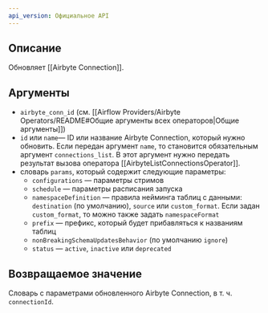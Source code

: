 ```yaml
---
api_version: Официальное API
---
```

## Описание
Обновляет [[Airbyte Connection]].
## Аргументы
- `airbyte_conn_id` (см. [[Airflow Providers/Airbyte Operators/README#Общие аргументы всех операторов|Общие аргументы]])
- `id` или `name`— ID или название Airbyte Connection, который нужно обновить. Если передан аргумент `name`, то  становится обязательным аргумент `connections_list`. В этот аргумент нужно передать результат вызова оператора [[AirbyteListConnectionsOperator]].
- словарь `params`, который содержит следующие параметры:
    - `configurations` — параметры стримов
    - `schedule` — параметры расписания запуска
    - `namespaceDefinition` — правила нейминга таблиц с данными: `destination` (по умолчанию), `source` или `custom_format`. Если задан `custom_format`, то можно также задать `namespaceFormat`
    - `prefix` — префикс, который будет прибавляться к названиям таблиц
    - `nonBreakingSchemaUpdatesBehavior` (по умолчанию `ignore`)
    - `status` — `active`, `inactive` или `deprecated`
## Возвращаемое значение
Словарь с параметрами обновленного Airbyte Connection, в т. ч. `connectionId`.